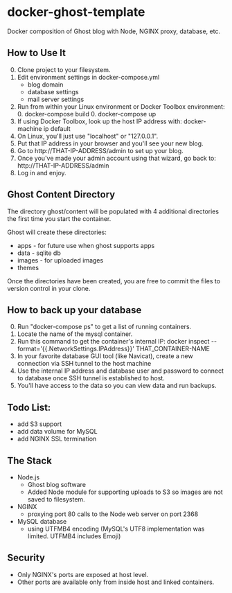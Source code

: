 # docker-ghost-template
Docker composition of Ghost blog with Node, NGINX proxy, database, etc.

## How to Use It

0. Clone project to your filesystem.
0. Edit environment settings in docker-compose.yml
    - blog domain
    - database settings
    - mail server settings
0. Run from within your Linux environment or Docker Toolbox environment: 
    0. docker-compose build
    0. docker-compose up
0. If using Docker Toolbox, look up the host IP address with: docker-machine ip default
0. On Linux, you'll just use "localhost" or "127.0.0.1".
0. Put that IP address in your browser and you'll see your new blog.
0. Go to http://THAT-IP-ADDRESS/admin to set up your blog.
0. Once you've made your admin account using that wizard, go back to: http://THAT-IP-ADDRESS/admin
0. Log in and enjoy.

## Ghost Content Directory

The directory ghost/content will be populated with 4 additional directories the first time you start the container.

Ghost will create these directories:

- apps - for future use when ghost supports apps
- data - sqlite db
- images - for uploaded images
- themes

Once the directories have been created, you are free to commit the files to version control in your clone.

## How to back up your database

0. Run "docker-compose ps" to get a list of running containers.
0. Locate the name of the mysql container.
0. Run this command to get the container's internal IP: docker inspect --format='{{.NetworkSettings.IPAddress}}' THAT_CONTAINER-NAME
0. In your favorite database GUI tool (like Navicat), create a new connection via SSH tunnel to the host machine
0. Use the internal IP address and database user and password to connect to database once SSH tunnel is established to host.
0. You'll have access to the data so you can view data and run backups.

## Todo List:

- add S3 support
- add data volume for MySQL
- add NGINX SSL termination

## The Stack

- Node.js
    - Ghost blog software
    - Added Node module for supporting uploads to S3 so images are not saved to filesystem.
- NGINX
    - proxying port 80 calls to the Node web server on port 2368
- MySQL database
    - using UTFMB4 encoding (MySQL's UTF8 implementation was limited. UTFMB4 includes Emoji)

## Security

- Only NGINX's ports are exposed at host level.
- Other ports are available only from inside host and linked containers.